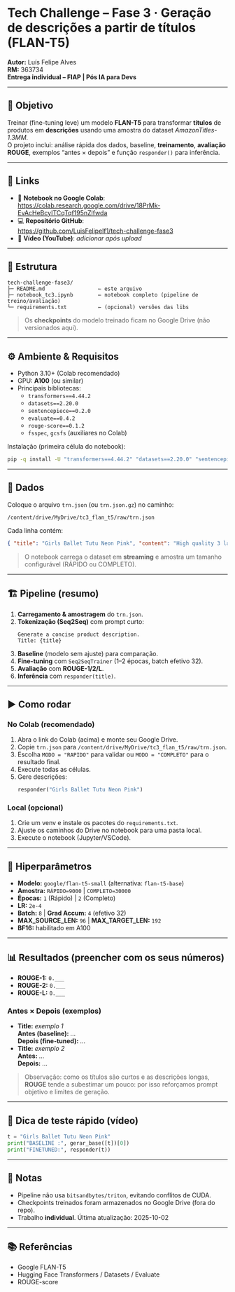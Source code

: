 # Tech Challenge – Fase 3 · Geração de descrições a partir de títulos (FLAN-T5)

**Autor:** Luís Felipe Alves  
**RM:** 363734  
**Entrega individual – FIAP | Pós IA para Devs**

---

## 🎯 Objetivo
Treinar (fine-tuning leve) um modelo **FLAN-T5** para transformar **títulos** de produtos em **descrições** usando uma amostra do dataset *AmazonTitles-1.3MM*.  
O projeto inclui: análise rápida dos dados, baseline, **treinamento**, **avaliação ROUGE**, exemplos “antes × depois” e função `responder()` para inferência.

---

## 🔗 Links
- 📓 **Notebook no Google Colab**:  
  https://colab.research.google.com/drive/18PrMk-EvAcHeBcyITCqTqf195nZlfwda
- 💻 **Repositório GitHub**:  
  https://github.com/LuisFelipelf1/tech-challenge-fase3
- 🎥 **Vídeo (YouTube)**: _adicionar após upload_

---

## 🧱 Estrutura
```
tech-challenge-fase3/
├─ README.md                 ← este arquivo
├─ notebook_tc3.ipynb        ← notebook completo (pipeline de treino/avaliação)
└─ requirements.txt          ← (opcional) versões das libs
```

> Os **checkpoints** do modelo treinado ficam no Google Drive (não versionados aqui).

---

## ⚙️ Ambiente & Requisitos

- Python 3.10+ (Colab recomendado)
- GPU: **A100** (ou similar)
- Principais bibliotecas:
  - `transformers==4.44.2`
  - `datasets==2.20.0`
  - `sentencepiece==0.2.0`
  - `evaluate==0.4.2`
  - `rouge-score==0.1.2`
  - `fsspec`, `gcsfs` (auxiliares no Colab)

Instalação (primeira célula do notebook):
```bash
pip -q install -U "transformers==4.44.2" "datasets==2.20.0" "sentencepiece==0.2.0"                  "evaluate==0.4.2" "rouge-score==0.1.2" fsspec gcsfs
```

---

## 📁 Dados
Coloque o arquivo `trn.json` (ou `trn.json.gz`) no caminho:
```
/content/drive/MyDrive/tc3_flan_t5/raw/trn.json
```

Cada linha contém:
```json
{ "title": "Girls Ballet Tutu Neon Pink", "content": "High quality 3 layer ballet tutu..." }
```

> O notebook carrega o dataset em **streaming** e amostra um tamanho configurável (RÁPIDO ou COMPLETO).

---

## 🏗️ Pipeline (resumo)
1. **Carregamento & amostragem** do `trn.json`.
2. **Tokenização (Seq2Seq)** com prompt curto:
   ```
   Generate a concise product description.
   Title: {title}
   ```
3. **Baseline** (modelo sem ajuste) para comparação.
4. **Fine-tuning** com `Seq2SeqTrainer` (1–2 épocas, batch efetivo 32).
5. **Avaliação** com **ROUGE-1/2/L**.
6. **Inferência** com `responder(title)`.

---

## ▶️ Como rodar

### No Colab (recomendado)
1. Abra o link do Colab (acima) e monte seu Google Drive.  
2. Copie `trn.json` para `/content/drive/MyDrive/tc3_flan_t5/raw/trn.json`.  
3. Escolha `MODO = "RAPIDO"` para validar ou `MODO = "COMPLETO"` para o resultado final.  
4. Execute todas as células.  
5. Gere descrições:
   ```python
   responder("Girls Ballet Tutu Neon Pink")
   ```

### Local (opcional)
1. Crie um venv e instale os pacotes do `requirements.txt`.  
2. Ajuste os caminhos do Drive no notebook para uma pasta local.  
3. Execute o notebook (Jupyter/VSCode).

---

## 🔧 Hiperparâmetros
- **Modelo:** `google/flan-t5-small` (alternativa: `flan-t5-base`)
- **Amostra:** `RÁPIDO=9000` | `COMPLETO=30000`  
- **Épocas:** `1` (Rápido) | `2` (Completo)  
- **LR:** `2e-4`  
- **Batch:** `8` | **Grad Accum:** `4` (efetivo 32)  
- **MAX_SOURCE_LEN:** `96` | **MAX_TARGET_LEN:** `192`  
- **BF16:** habilitado em A100

---

## 📊 Resultados (preencher com os seus números)
- **ROUGE-1:** `0.___`
- **ROUGE-2:** `0.___`
- **ROUGE-L:** `0.___`

### Antes × Depois (exemplos)
- **Title:** _exemplo 1_  
  **Antes (baseline):** _…_  
  **Depois (fine-tuned):** _…_
- **Title:** _exemplo 2_  
  **Antes:** _…_  
  **Depois:** _…_

> Observação: como os títulos são curtos e as descrições longas, **ROUGE** tende a subestimar um pouco: por isso reforçamos prompt objetivo e limites de geração.

---

## 🧪 Dica de teste rápido (vídeo)
```python
t = "Girls Ballet Tutu Neon Pink"
print("BASELINE :", gerar_base([t])[0])
print("FINETUNED:", responder(t))
```

---

## 📝 Notas
- Pipeline não usa `bitsandbytes/triton`, evitando conflitos de CUDA.
- Checkpoints treinados foram armazenados no Google Drive (fora do repo).
- Trabalho **individual**. Última atualização: 2025-10-02

---

## 📚 Referências
- Google FLAN-T5  
- Hugging Face Transformers / Datasets / Evaluate  
- ROUGE-score
